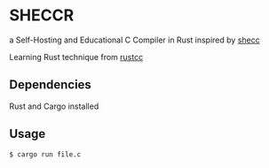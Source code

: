 # SHECCR
  
a Self-Hosting and Educational C Compiler in Rust inspired by [shecc](https://github.com/jserv/shecc)

Learning Rust technique from [rustcc](https://github.com/ClementTsang/rustcc/) 

Dependencies
------------
Rust and Cargo installed


Usage 
-----
```script
$ cargo run file.c
```
